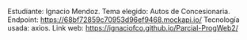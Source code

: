 Estudiante: Ignacio Mendoz.
Tema elegido: Autos de Concesionaria.
Endpoint: https://68bf72859c70953d96ef9468.mockapi.io/
Tecnología usada: axios.
Link web: https://ignaciofco.github.io/Parcial-ProgWeb2/
